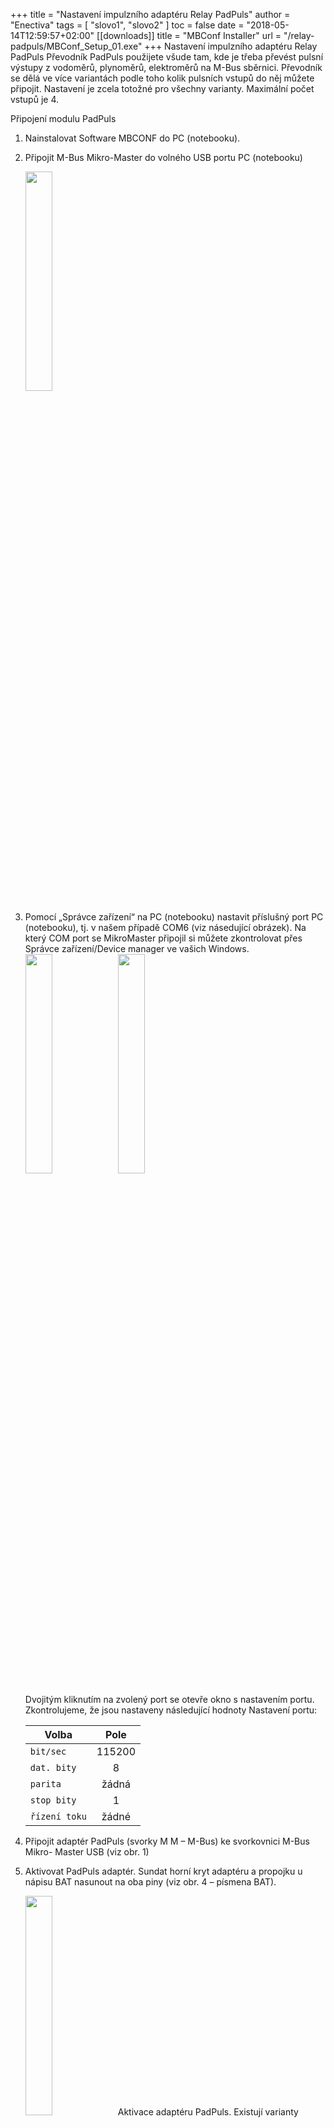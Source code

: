 +++
title = "Nastavení impulzního adaptéru Relay PadPuls"
author = "Enectiva"
tags = [
    "slovo1",
    "slovo2"
]
toc = false
date = "2018-05-14T12:59:57+02:00"
[[downloads]]
title = "MBConf Installer"
url = "/relay-padpuls/MBConf_Setup_01.exe"
+++
Nastavení impulzního adaptéru Relay PadPuls
Převodník PadPuls použijete všude tam, kde je třeba převést pulsní výstupy z vodoměrů, plynoměrů, elektroměrů na M-Bus sběrnici. Převodník se dělá ve více variantách podle toho kolik pulsních vstupů do něj můžete připojit. Nastavení je zcela totožné pro všechny varianty. Maximální počet vstupů je 4.

Připojení modulu PadPuls

1. 	Nainstalovat Software MBCONF do PC (notebooku).
2. 	Připojit M-Bus Mikro-Master do volného USB portu PC (notebooku)

    <img class="center" src="/images/relay-padpuls/01.png" style="width:30%"></img>

3. 	Pomocí „Správce zařízení“ na PC (notebooku) nastavit příslušný port PC (notebooku), tj. v našem případě COM6 (viz násedující obrázek). Na který COM port se MikroMaster připojil si můžete zkontrolovat přes Správce zařízení/Device manager ve vašich Windows.
    <img class="center" src="/images/relay-padpuls/02.png" style="width:30%"></img>
    <img class="center" src="/images/relay-padpuls/03.png" style="width:30%"></img>

    Dvojitým kliknutím na zvolený port se otevře okno s nastavením portu. Zkontrolujeme, že jsou nastaveny následující hodnoty
    Nastavení portu:

    | Volba | Pole |
    |--------|:-----:|
    | `bit/sec` | 115200 |
    | `dat. bity` | 8 |
    | `parita` | žádná |
    | `stop bity` | 1 |
    | `řízení toku` | žádné |

4. 	Připojit adaptér PadPuls (svorky M M – M-Bus) ke svorkovnici M-Bus Mikro-
          Master USB (viz obr. 1)
5.	Aktivovat PadPuls adaptér. Sundat horní kryt adaptéru a propojku u nápisu BAT             nasunout na oba piny (viz obr. 4 – písmena BAT).

    <img class="center" src="/images/relay-padpuls/04.png" style="width:30%"></img>
    Aktivace adaptéru PadPuls. Existují varianty PadPuls M4L nebo tento výše na DINlištu. Pak pouze s jedním nebo dvěma vstupy, s displayem i bez něj. Princip nastavení je však vždy stejný. Níže obrázek připojení měřidel s pulsním výstupem na převodním a připojení Mbus sběrnice.

    <img class="center" src="/images/relay-padpuls/05.png" style="width:30%"></img>

6. 	Otevřít program MBCONF
7. 	Provést základní nastavení:

    a. Nastavit č. portu stejný jako na PC(5)
    
    b. Nastavit rychlost komunikace = 2400 Bd (6)
    
    c. Nastavení rychlosti podle (7) není potřeba (automaticky se nastaví z nadřazeného zařízení)
    
    d. Nastavit M-Bus adresu (8). Adresa musí být na sběrnici unikátní. Pokud je na M-Bus sběrnici pouze jediné zařízení, je možné použít univerzální adresu 254.
    
    e. Autom. Readout - v případě aktivace SW vždy načte data po zapsání (je to výhodné  pro kontrolu správnosti programování – (13)
    
    f. MDK (Sensus) - používá se pro čtení se zařízením MDK od Sensus (15) 
    
    g. Po zapojení a nastavení parametrů stiskněte “Connect to meter” pro připojení k měřidlu (16)
    

    <img class="center" src="/images/relay-padpuls/06.png" style="width:30%"></img>

    <img class="center" src="/images/relay-padpuls/07.png" style="width:30%"></img>

Podle varianty převodníku PadPulse se objeví rozhraní s jedním až čtyřmi porty v horní části. Na našem obrázku je nastavení pro Port 1. Pro nastavení je třeba:

1.	Vyplnit primární adresu. Každé zařízení připojené na M-Bus sběrnici musí mít unikátní a jedinečnou primární adresu v rozsahu hodnot 0-253 (1)

2.	Vyplňte sekundární adresu, obvykle se jedná o sériové číslo měřidla a jedná se o číslo podle kterého je pak v Enectivě dané měřidlo vyčítáno. (2). I sekundární adresa musí být v rámci sběrnici unikátní.

3.	Vyberte typ měřené energie (3)

4.	(3), (4) a (5) jsou nejdůležitější z celého nastavení převodníku. Zde se nastavuje váha jednotlivým pulsům (multiplicator), poté současný stav měřidla (counter) a jednotka v jaké odečítáme (unit). Např. dle nastavení na obrázku říkáme, že jeden puls=jeden litr a na měřidle je aktuálně natočena hodnota 1302 litry. Příklady nastavení hodnot jsou níže

5.	Je třeba synchronizovat čas a proto stikněte tlačítko (7) “Read clock of PC”.

6.	Jakmile máte vše nataveno stikněte „Write“ (8) a proběhne zápis všech nastavených hodnot do převodníku.

7.	Vždy je důležité si ověřit co je zapsáno a proto pro kontrolu stiskněte „Read“ (9). Uvidíte i stav čítače a tak lze ověřit, že jste převodník nastavili správně. 

    **Pokud se vrátilo do původních hodnot před nastavení, je zapnuta ochrana proti zápisu a musí se stisknout černé tlačítko pro odblokování zápisu.**

8.	V dolní části vidíte přímo data která proudí do a z převodníku v hexadecimálním zápisu po bytech. Každý příkaz musí končit bytem E5, který znamená že vše proběhlo OK.

**Příklady nastavení hodnot:**

**Příklad 1**

Vodoměr má natočeno 45670 litrů a konstantu 1 puls = 10 litrů. Existují dvě možnosti nastavení:

a)	Unit = 10 l, Multiplicator = 1 / 1, Counter = 4567 (poslední nula není vyplněna, jelikož je nastaven skok po 10 litrech)

b)	Unit = 1 l, Multiplicator = 10 / 1, Counter = 45670 ( x 1 l)

**Příklad 2**

Elektroměr má na displeji hodnotu 12345 kWh a 64 pulsů=1kWh

Nastavení: Unit = 1kWh, Multiplicator = 1 / 64, Counter = 12345 ( x 1kWh)

**Příklad 3**

Elektroměr má natočeno 112,345 kWh a 1000 pulsů=1kWh

Nastavení: Unit = 1Wh, Multiplicator = 1 / 1, Counter = 112345 ( x 0,001kWh)

**Příklady nastavení elektroměrů pro nepřímé měření, které mají na měřící transformátory:**

**Příklad 4**
Elektroměr 1234,567 kWh, 5000 pulsů=1kWh, transformátory 600/5A
Potřebujeme převrácenou hodnotu:

**1 puls** == 1 kWh / 5000 * 600 / 5 = 1000 Wh / 5000 * 600/5 = **24 Wh**

a)	Unit = 1 Wh, Multiplicator = 24 / 1, Counter 1234567
	Každý puls připočítá 24 Wh
b)	Unit = 10 Wh, Multiplicator = 24 / 10 = 12 / 5, Counter 123456
	Každý 5. puls připočítá 12 jednotek (120 Wh)
c)	Unit = 100 Wh, Multiplicator = 24 / 100 = 6 / 25, Counter 12345
	Každý 25. puls připočítá 6 jednotek (600 Wh)
d)	Unit = 1 kWh, Multiplicator = 24 / 1000 = 6 / 250, Counter 1234
	Každý 250. puls připočítá 6 jednotek (6 kWh)
	
**Příklad 5**
Elektroměr 1234,567 kWh, 5000 pulsů=1kWh, transformátory 250/5A
Potřebujeme převrácenou hodnotu:

**1 puls** = 1 kWh / 5000 * 250 / 5 = 1000 Wh / 5000 * 250/5 = **10 Wh**

a)	Unit = 10 Wh, Multiplicator = 1 / 1, Counter 123456
	Každý puls připočítá 1 jednotku (10 Wh)
b)	Unit = 100 Wh, Multiplicator = 1 / 10, Counter 12345
	Každý 10. puls připočítá 1 jednotku (100 Wh)
c)	Unit = 1 kWh, Multiplicator = 1 / 100, Counter 1234
	Každý 100. puls připočítá 1 jednotku (1 kWh)
	
**Příklad 6**
Elektroměr ITRON (ČMD Distribuce/EON). Tlačítkem se lze dostat na dataCelk a pod registrem 2.4.2. vyhledat první část převodního poměru (např. 600 A) a pod 2.4.4. druhou část (5 A). Pod 1.8.0. je celkový činný odběr.
Elektroměr má uvedeno 5000 pulsů=1kWh, transformátory 600/5A

**1 kWh** = 5000 pulsů * 5 / 600 = 5000 / 120 = 41,6666 pulsu
**1 puls** = 1 kWh / 5000 * 600 / 5 = 1000 Wh / 5000 * 600/5 = **24 Wh**

**Příklad 7**
Elektroměr Actaris DC371, MT 500/5A. jednotky na registru 1.8.0. kWh, 5000 pulsů = 1kWh
Nastavení: Multiplicator 1/50, jednotka kWh a stav stejný jako na elektroměru.

**Příklad 8**
Elektroměr Actaris DC371, MT 400/5A. jednotky na registru 1.8.0. kWh, 5000 pulsů = 1kWh
Nastavení: Multiplicator 16/100, jednotka 100 Wh a stav stejný jako na elektroměru.

**Příklad 9**
Elektroměr Actaris DC371, MT 150/5A. jednotky na registru 1.8.0. kWh, 5000 pulsů = 1kWh
Nastavení: Multiplicator 6/100, jednotka kWh a stav stejný jako na elektroměru.